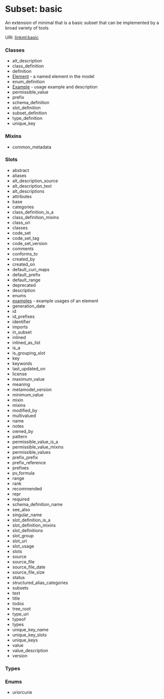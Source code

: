 
# Subset: basic


An extension of minimal that is a basic subset that can be implemented by a broad variety of tools

URI: [linkml:basic](https://w3id.org/linkml/basic)


### Classes

 * alt_description
 * class_definition
 * definition
 * [Element](Element.md) - a named element in the model
 * enum_definition
 * [Example](Example.md) - usage example and description
 * permissible_value
 * prefix
 * schema_definition
 * slot_definition
 * subset_definition
 * type_definition
 * unique_key

### Mixins

 * common_metadata

### Slots

 * abstract
 * aliases
 * alt_description_source
 * alt_description_text
 * alt_descriptions
 * attributes
 * base
 * categories
 * class_definition_is_a
 * class_definition_mixins
 * class_uri
 * classes
 * code_set
 * code_set_tag
 * code_set_version
 * comments
 * conforms_to
 * created_by
 * created_on
 * default_curi_maps
 * default_prefix
 * default_range
 * deprecated
 * description
 * enums
 * [examples](examples.md) - example usages of an element
 * generation_date
 * id
 * id_prefixes
 * identifier
 * imports
 * in_subset
 * inlined
 * inlined_as_list
 * is_a
 * is_grouping_slot
 * key
 * keywords
 * last_updated_on
 * license
 * maximum_value
 * meaning
 * metamodel_version
 * minimum_value
 * mixin
 * mixins
 * modified_by
 * multivalued
 * name
 * notes
 * owned_by
 * pattern
 * permissible_value_is_a
 * permissible_value_mixins
 * permissible_values
 * prefix_prefix
 * prefix_reference
 * prefixes
 * pv_formula
 * range
 * rank
 * recommended
 * repr
 * required
 * schema_definition_name
 * see_also
 * singular_name
 * slot_definition_is_a
 * slot_definition_mixins
 * slot_definitions
 * slot_group
 * slot_uri
 * slot_usage
 * slots
 * source
 * source_file
 * source_file_date
 * source_file_size
 * status
 * structured_alias_categories
 * subsets
 * text
 * title
 * todos
 * tree_root
 * type_uri
 * typeof
 * types
 * unique_key_name
 * unique_key_slots
 * unique_keys
 * value
 * value_description
 * version

### Types


### Enums

 * uriorcurie
